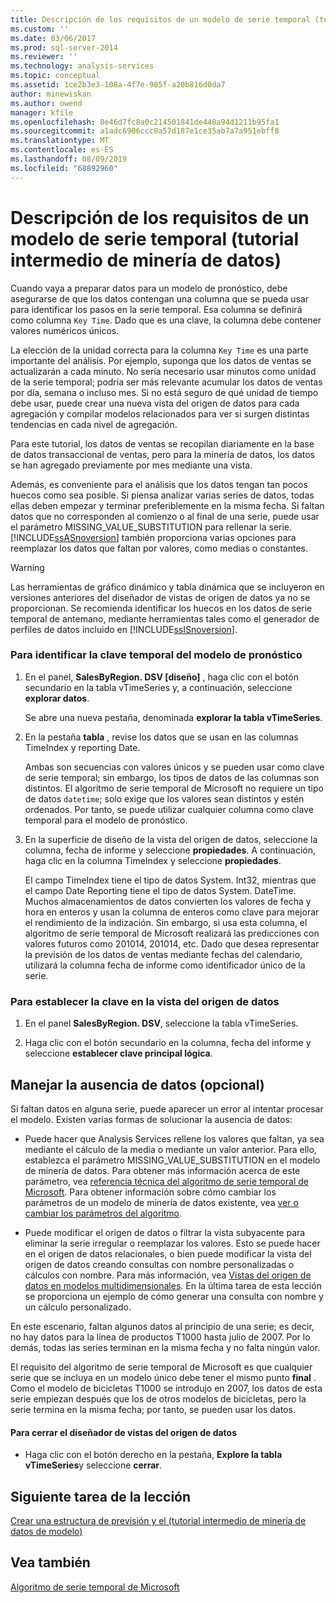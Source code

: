 ```yaml
---
title: Descripción de los requisitos de un modelo de serie temporal (tutorial intermedio de minería de datos) | Microsoft Docs
ms.custom: ''
ms.date: 03/06/2017
ms.prod: sql-server-2014
ms.reviewer: ''
ms.technology: analysis-services
ms.topic: conceptual
ms.assetid: 1ce2b3e3-108a-4f7e-985f-a20b816d0da7
author: minewiskan
ms.author: owend
manager: kfile
ms.openlocfilehash: 8e46d7fc8a0c214501841de448a94d1211b95fa1
ms.sourcegitcommit: a1adc6906ccc0a57d187e1ce35ab7a7a951ebff8
ms.translationtype: MT
ms.contentlocale: es-ES
ms.lasthandoff: 08/09/2019
ms.locfileid: "68892960"
---
```

# <a name="understanding-the-requirements-for-a-time-series-model-intermediate-data-mining-tutorial"></a>Descripción de los requisitos de un modelo de serie temporal (tutorial intermedio de minería de datos)
  Cuando vaya a preparar datos para un modelo de pronóstico, debe asegurarse de que los datos contengan una columna que se pueda usar para identificar los pasos en la serie temporal. Esa columna se definirá como columna `Key Time`. Dado que es una clave, la columna debe contener valores numéricos únicos.  
  
 La elección de la unidad correcta para la columna `Key Time` es una parte importante del análisis. Por ejemplo, suponga que los datos de ventas se actualizarán a cada minuto. No sería necesario usar minutos como unidad de la serie temporal; podría ser más relevante acumular los datos de ventas por día, semana o incluso mes. Si no está seguro de qué unidad de tiempo debe usar, puede crear una nueva vista del origen de datos para cada agregación y compilar modelos relacionados para ver si surgen distintas tendencias en cada nivel de agregación.  
  
 Para este tutorial, los datos de ventas se recopilan diariamente en la base de datos transaccional de ventas, pero para la minería de datos, los datos se han agregado previamente por mes mediante una vista.  
  
 Además, es conveniente para el análisis que los datos tengan tan pocos huecos como sea posible. Si piensa analizar varias series de datos, todas ellas deben empezar y terminar preferiblemente en la misma fecha. Si faltan datos que no corresponden al comienzo o al final de una serie, puede usar el parámetro MISSING_VALUE_SUBSTITUTION para rellenar la serie. [!INCLUDE[ssASnoversion](../includes/ssasnoversion-md.md)] también proporciona varias opciones para reemplazar los datos que faltan por valores, como medias o constantes.  
  
> [!WARNING]  
>  Las herramientas de gráfico dinámico y tabla dinámica que se incluyeron en versiones anteriores del diseñador de vistas de origen de datos ya no se proporcionan. Se recomienda identificar los huecos en los datos de serie temporal de antemano, mediante herramientas tales como el generador de perfiles de datos incluido en [!INCLUDE[ssISnoversion](../includes/ssisnoversion-md.md)].  
  
### <a name="to-identify-the-time-key-for-the-forecasting-model"></a>Para identificar la clave temporal del modelo de pronóstico  
  
1.  En el panel, **SalesByRegion. DSV [diseño]** , haga clic con el botón secundario en la tabla vTimeSeries y, a continuación, seleccione **explorar datos**.  
  
     Se abre una nueva pestaña, denominada **explorar la tabla vTimeSeries**.  
  
2.  En la pestaña **tabla** , revise los datos que se usan en las columnas TimeIndex y reporting Date.  
  
     Ambas son secuencias con valores únicos y se pueden usar como clave de serie temporal; sin embargo, los tipos de datos de las columnas son distintos. El algoritmo de serie temporal de Microsoft no requiere un tipo de datos `datetime`; solo exige que los valores sean distintos y estén ordenados. Por tanto, se puede utilizar cualquier columna como clave temporal para el modelo de pronóstico.  
  
3.  En la superficie de diseño de la vista del origen de datos, seleccione la columna, fecha de informe y seleccione **propiedades**. A continuación, haga clic en la columna TimeIndex y seleccione **propiedades**.  
  
     El campo TimeIndex tiene el tipo de datos System. Int32, mientras que el campo Date Reporting tiene el tipo de datos System. DateTime. Muchos almacenamientos de datos convierten los valores de fecha y hora en enteros y usan la columna de enteros como clave para mejorar el rendimiento de la indización. Sin embargo, si usa esta columna, el algoritmo de serie temporal de Microsoft realizará las predicciones con valores futuros como 201014, 201014, etc. Dado que desea representar la previsión de los datos de ventas mediante fechas del calendario, utilizará la columna fecha de informe como identificador único de la serie.  
  
### <a name="to-set-the-key-in-the-data-source-view"></a>Para establecer la clave en la vista del origen de datos  
  
1.  En el panel **SalesByRegion. DSV**, seleccione la tabla vTimeSeries.  
  
2.  Haga clic con el botón secundario en la columna, fecha del informe y seleccione **establecer clave principal lógica**.  
  
## <a name="handling-missing-data-optional"></a>Manejar la ausencia de datos (opcional)  
 Si faltan datos en alguna serie, puede aparecer un error al intentar procesar el modelo. Existen varias formas de solucionar la ausencia de datos:  
  
-   Puede hacer que Analysis Services rellene los valores que faltan, ya sea mediante el cálculo de la media o mediante un valor anterior. Para ello, establezca el parámetro MISSING_VALUE_SUBSTITUTION en el modelo de minería de datos. Para obtener más información acerca de este parámetro, vea [referencia técnica del algoritmo de serie temporal de Microsoft](../../2014/analysis-services/data-mining/microsoft-time-series-algorithm-technical-reference.md). Para obtener información sobre cómo cambiar los parámetros de un modelo de minería de datos existente, vea [ver o cambiar los parámetros del algoritmo](../../2014/analysis-services/data-mining/view-or-change-algorithm-parameters.md).  
  
-   Puede modificar el origen de datos o filtrar la vista subyacente para eliminar la serie irregular o reemplazar los valores. Esto se puede hacer en el origen de datos relacionales, o bien puede modificar la vista del origen de datos creando consultas con nombre personalizadas o cálculos con nombre. Para más información, vea [Vistas del origen de datos en modelos multidimensionales](https://docs.microsoft.com/analysis-services/multidimensional-models/data-source-views-in-multidimensional-models). En la última tarea de esta lección se proporciona un ejemplo de cómo generar una consulta con nombre y un cálculo personalizado.  
  
 En este escenario, faltan algunos datos al principio de una serie; es decir, no hay datos para la línea de productos T1000 hasta julio de 2007. Por lo demás, todas las series terminan en la misma fecha y no falta ningún valor.  
  
 El requisito del algoritmo de serie temporal de Microsoft es que cualquier serie que se incluya en un modelo único debe tener el mismo punto **final** . Como el modelo de bicicletas T1000 se introdujo en 2007, los datos de esta serie empiezan después que los de otros modelos de bicicletas, pero la serie termina en la misma fecha; por tanto, se pueden usar los datos.  
  
#### <a name="to-close-the-data-source-view-designer"></a>Para cerrar el diseñador de vistas del origen de datos  
  
-   Haga clic con el botón derecho en la pestaña, **Explore la tabla vTimeSeries**y seleccione **cerrar**.  
  
## <a name="next-task-in-lesson"></a>Siguiente tarea de la lección  
 [Crear una estructura de previsión y el &#40;tutorial intermedio de minería de datos de modelo&#41;](../../2014/tutorials/creating-a-forecasting-structure-and-model-intermediate-data-mining-tutorial.md)  
  
## <a name="see-also"></a>Vea también  
 [Algoritmo de serie temporal de Microsoft](../../2014/analysis-services/data-mining/microsoft-time-series-algorithm.md)  
  
  
